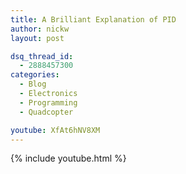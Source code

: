```yaml
---
title: A Brilliant Explanation of PID
author: nickw
layout: post

dsq_thread_id:
  - 2888457300
categories:
  - Blog
  - Electronics
  - Programming
  - Quadcopter

youtube: XfAt6hNV8XM
---
```


{% include youtube.html %}